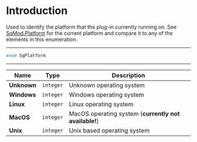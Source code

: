 # Introduction

Used to identify the platform that the plug-in currently running on. See [SqMod.Platform](Constants.SqMod) for the current platform and compare it to any of the elements in this enumeration.

----

```D
enum SqPlatform
```

----

| Name | Type | Description |
|---|---|---|
| **Unknown** | `integer` | Unknown operating system |
| **Windows** | `integer` | Windows operating system |
| **Linux** | `integer` | Linux operating system |
| **MacOS** | `integer` | MacOS operating system (**currently not available!**) |
| **Unix** | `integer` | Unix based operating system |
